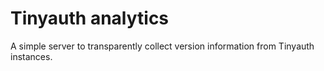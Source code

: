 # Tinyauth analytics

A simple server to transparently collect version information from Tinyauth instances.
